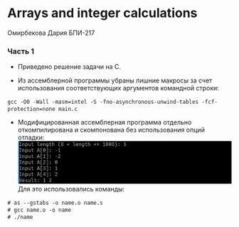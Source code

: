 # Arrays and integer calculations
Омирбекова Дария БПИ-217

### Часть 1
- Приведено решение задачи на C.

- Из ассемблерной программы убраны лишние макросы за счет использования соответствующих аргументов командной строки:
```
gcc -O0 -Wall -masm=intel -S -fno-asynchronous-unwind-tables -fcf-protection=none main.c
```

- Модифицированная ассемблерная программа отдельно откомпилирована и скомпонована без использования опций отладки:
![](https://github.com/Raaazzy/--1-/blob/main/images/Assembler_code.png)
Для это использовались команды:
```
# as --gstabs -o name.o name.s
# gcc name.o -o name
# ./name
```
